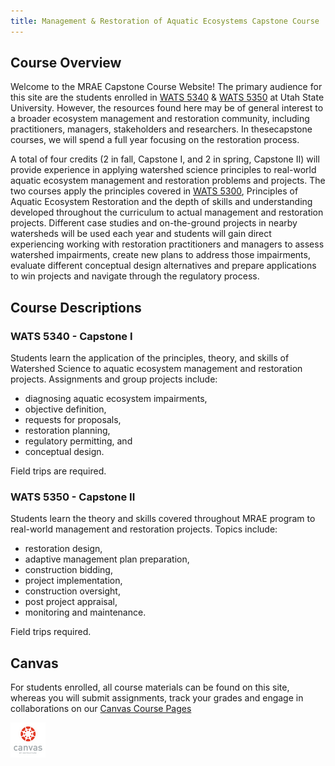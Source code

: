 ```yaml
---
title: Management & Restoration of Aquatic Ecosystems Capstone Course
---
```


## Course Overview

Welcome to the MRAE Capstone Course Website! The primary audience for this site are the students enrolled in [WATS 5340](http://catalog.usu.edu/preview_course_nopop.php?catoid=12&coid=137186) & [WATS 5350](http://catalog.usu.edu/preview_course_nopop.php?catoid=12&coid=137187) at Utah State University. However, the resources found here may be of general interest to a broader ecosystem management and restoration community, including practitioners, managers, stakeholders and researchers. In thesecapstone courses, we will spend a full year focusing on the restoration process. 

A total of four credits (2 in fall, Capstone I, and 2 in spring, Capstone II) will provide experience in applying watershed science principles to real-world aquatic ecosystem management and restoration problems and projects. The two courses apply the principles covered in [WATS 5300]((http://catalog.usu.edu/preview_course_nopop.php?catoid=12&coid=128841)), Principles of Aquatic Ecosystem Restoration and the depth of skills and understanding developed throughout the curriculum to actual management and restoration projects. Different case studies and on-the-ground projects in nearby watersheds will be used each year and students will gain direct experiencing working with restoration practitioners and managers to assess watershed impairments, create new plans to address those impairments, evaluate different conceptual design alternatives and prepare applications to win projects and navigate through the regulatory process.

## Course Descriptions

### WATS 5340 - Capstone I

Students learn the application of the principles, theory, and skills of Watershed Science to aquatic ecosystem management and restoration projects. Assignments and group projects include:
* diagnosing aquatic ecosystem impairments, 
* objective definition, 
* requests for proposals, 
* restoration planning, 
* regulatory permitting, and 
* conceptual design. 

Field trips are required.

### WATS 5350 - Capstone II

Students learn the theory and skills covered throughout MRAE program to real-world management and restoration projects. Topics include:

* restoration design, 
* adaptive management plan preparation,
* construction bidding, 
* project implementation, 
* construction oversight, 
* post project appraisal, 
* monitoring and maintenance. 

Field trips required.

## Canvas 

For students enrolled, all course materials can be found on this site, whereas you will submit assignments, track your grades and engage in collaborations on our [Canvas Course Pages](https://usu.instructure.com/courses/468472)

[![canvas_logo](assets/Images/canvas_logo.png)](https://usu.instructure.com/courses/468472)